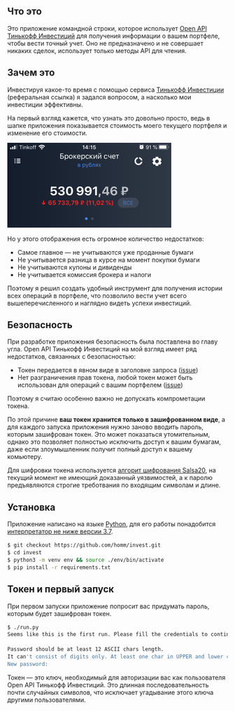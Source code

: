 
## Что это

Это приложение командной строки, которое использует [Open API Тинькофф Инвестиций][openapi]
для получения информации о вашем портфеле, чтобы вести точный учет.
Оно не предназначено и не совершает никаких сделок,
использует только методы API для чтения.


## Зачем это

Инвестируя какое-то время с помощью сервиса [Тинькофф Инвестиции][referral]
(реферальная ссылка) я задался вопросом, а насколько мои инвестиции эффективны.

На первый взгляд кажется, что узнать это довольно просто,
ведь в шапке приложения показывается стоимость моего текущего портфеля
и изменение его стоимости.

<img alt="tinkoff application header" src="./static/app_header.png" width="375"/>

Но у этого отображения есть огромное количество недостатков:

* Самое главное — не учитываются уже проданные бумаги
* Не учитывается разница в курсе на момент покупки бумаги
* Не учитываются купоны и дивиденды
* Не учитывается комиссия брокера и налоги

Поэтому я решил создать удобный инструмент для получения истории всех
операций в портфеле, что позволило вести учет всего вышеперечисленного
и наглядно видеть успехи инвестиций.


## Безопасность

При разработке приложения безопасность была поставлена во главу угла.
Open API Тинькофф Инвестиций на мой взгляд имеет ряд недостатков,
связанных с безопасностью:

* Токен передается в явном виде в заголовке запроса ([issue][open-token-issue])
* Нет разграничения прав токена, любой токен может быть использован
  для операций с вашим портфелем ([issue][restrict-token-issue])

Поэтому я считаю особенно важно не допускать компрометации токена.

По этой причине **ваш токен хранится только в зашифрованном виде**,
а для каждого запуска приложения нужно заново вводить пароль,
которым зашифрован токен. Это может показаться утомительным,
однако это позволяет полностью исключить доступ к вашим бумагам,
даже если злоумышленник получит полный доступ к вашему комьютеру.

Для шифровки токена используется [алгорит шифрования Salsa20][salsa20-resistance],
на текущий момент не имеющий доказанный уязвимостей,
а к паролю предъявляются строгие треботвания по входящим символам и длине.


## Установка

Приложение написано на языке [Python][python-wiki],
для его работы понадобится [интерпретатор не ниже версии 3.7][python-download].

```sh
$ git checkout https://github.com/homm/invest.git
$ cd invest
$ python3 -m venv env && source ./env/bin/activate
$ pip install -r requirements.txt
```


## Токен и первый запуск

При первом запуски приложение попросит вас придумать пароль,
которым будет зашифрован токен.

```sh
$ ./run.py
Seems like this is the first run. Please fill the credentials to continue. At first, you need to choose a password.

Password should be at least 12 ASCII chars length.
It can't consist of digits only. At least one char in UPPER and lower case is required.
New password: 
```

Токен — это ключ, необходимый для авторизации вас как пользователя Open API
Тинькофф Инвестиций. Это длинная последовательность почти случайных символов,
что исключает угадывание этого ключа другими пользователями.



[openapi]: https://tinkoffcreditsystems.github.io/invest-openapi/
[referral]: https://www.tinkoff.ru/sl/4NJDEmwpqsn
[open-token-issue]: https://github.com/TinkoffCreditSystems/invest-openapi/issues/161
[restrict-token-issue]: https://github.com/TinkoffCreditSystems/invest-openapi/issues/12
[salsa20-resistance]: https://en.wikipedia.org/wiki/Salsa20#Cryptanalysis_of_Salsa20
[python-wiki]: https://ru.wikipedia.org/wiki/Python
[python-download]: https://www.python.org/downloads/
